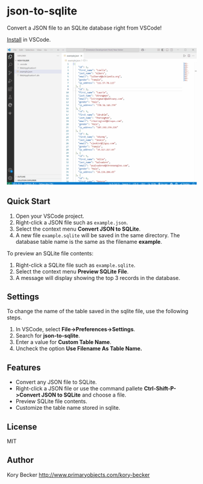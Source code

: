# json-to-sqlite

Convert a JSON file to an SQLite database right from VSCode!

[Install](https://marketplace.visualstudio.com/items?itemName=primaryobjects.json-to-sqlite) in VSCode.

![Screenshot](images/jsontosqlite.gif)

## Quick Start

1. Open your VSCode project.
2. Right-click a JSON file such as `example.json`.
3. Select the context menu **Convert JSON to SQLite**.
4. A new file `example.sqlite` will be saved in the same directory. The database table name is the same as the filename **example**.

To preview an SQLite file contents:

1. Right-click a SQLite file such as `example.sqlite`.
2. Select the context menu **Preview SQLite File**.
3. A message will display showing the top 3 records in the database.

## Settings

To change the name of the table saved in the sqlite file, use the following steps.

1. In VSCode, select **File->Preferences->Settings**.
2. Search for **json-to-sqlite**.
3. Enter a value for **Custom Table Name**.
4. Uncheck the option **Use Filename As Table Name.**

## Features

- Convert any JSON file to SQLite.
- Right-click a JSON file or use the command pallete **Ctrl-Shift-P->Convert JSON to SQLite** and choose a file.
- Preview SQLite file contents.
- Customize the table name stored in sqlite.

## License

MIT

## Author

Kory Becker http://www.primaryobjects.com/kory-becker